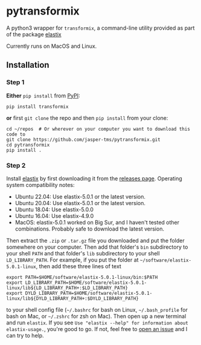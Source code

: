 # pytransformix

A python3 wrapper for `transformix`, a command-line utility provided as part of the package [elastix](https://elastix.lumc.nl/index.php)

Currently runs on MacOS and Linux.


## Installation
### Step 1
**Either** `pip install` from [PyPI](https://pypi.org/project/transformix/):

    pip install transformix

**or** first `git clone` the repo and then `pip install` from your clone:

    cd ~/repos  # Or wherever on your computer you want to download this code to
    git clone https://github.com/jasper-tms/pytransformix.git
    cd pytransformix
    pip install .

### Step 2
Install [elastix](https://elastix.lumc.nl/download.php) by first downloading it from the [releases page](https://github.com/SuperElastix/elastix/releases). Operating system compatibility notes:
- Ubuntu 22.04: Use elastix-5.0.1 or the latest version.
- Ubuntu 20.04: Use elastix-5.0.1 or the latest version.
- Ubuntu 18.04: Use elastix-5.0.0
- Ubuntu 16.04: Use elastix-4.9.0
- MacOS: elastix-5.0.1 worked on Big Sur, and I haven't tested other combinations. Probably safe to download the latest version.

Then extract the `.zip` or `.tar.gz` file you downloaded and put the folder somewhere on your computer. Then add that folder's `bin` subdirectory to your shell `PATH` and that folder's `lib` subdirectory to your shell `LD_LIBRARY_PATH`. For example, if you put the folder at `~/software/elastix-5.0.1-linux`, then add these three lines of text

    export PATH=$HOME/software/elastix-5.0.1-linux/bin:$PATH
    export LD_LIBRARY_PATH=$HOME/software/elastix-5.0.1-linux/lib${LD_LIBRARY_PATH+:$LD_LIBRARY_PATH}
    export DYLD_LIBRARY_PATH=$HOME/software/elastix-5.0.1-linux/lib${DYLD_LIBRARY_PATH+:$DYLD_LIBRARY_PATH}

to your shell config file (`~/.bashrc` for bash on Linux, `~/.bash_profile` for bash on Mac, or `~/.zshrc` for zsh on Mac). Then open up a new terminal and run `elastix`. If you see `Use "elastix --help" for information about elastix-usage.`, you're good to go. If not, feel free to [open an issue](https://github.com/jasper-tms/pytransformix/issues) and I can try to help.
